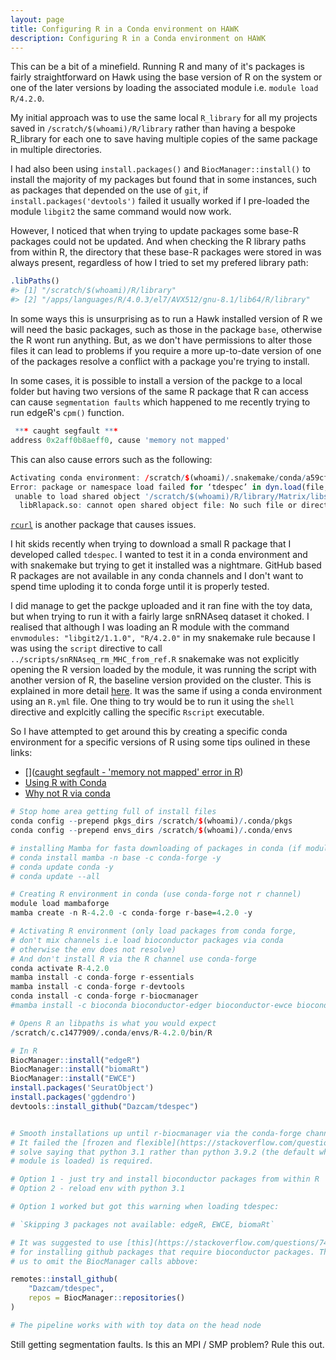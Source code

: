 ```yaml
---
layout: page
title: Configuring R in a Conda environment on HAWK
description: Configuring R in a Conda environment on HAWK
---
```


This can be a bit of a minefield. Running R and many of it's packages is 
fairly straightforward on Hawk using the base version of R on the system 
or one of the later versions by loading the associated module i.e.
`module load R/4.2.0`.  

My initial approach was to use the same local `R_library` for all my projects 
saved in `/scratch/$(whoami)/R/library` rather than having a bespoke 
R_library for each one to save having multiple copies of the same package 
in multiple directories. 

I had also been using `install.packages()` and `BiocManager::install()` to
install the majority of my packages but found that in some instances, such 
as packages that depended on the use of `git`, if `install.packages('devtools')`
failed it usually worked if I pre-loaded the module `libgit2` the same
command would now work. 

However, I noticed that when trying to update packages some base-R packages
could not be updated. And when checking the R library paths from within R,
the directory that these base-R packages were stored in was always present,
regardless of how I tried to set my prefered library path:


```R
.libPaths()
#> [1] "/scratch/$(whoami)/R/library"                             
#> [2] "/apps/languages/R/4.0.3/el7/AVX512/gnu-8.1/lib64/R/library"
```

In some ways this is unsurprising as to run a Hawk installed version of R
we will need the basic packages, such as those in the package `base`, otherwise
the R wont run anything. But, as we don't have permissions to alter those
files it can lead to problems if you require a more up-to-date version of 
one of the packages resolve a conflict with a package you're trying to install. 

In some cases, it is possible to install a version of the packge to a local folder
but having two versions of the same R package that R can access can cause 
`segmentation faults` which happened to me recently trying to run edgeR's 
`cpm()` function.

```R
 *** caught segfault ***
address 0x2aff0b8aeff0, cause 'memory not mapped'
```

This can also cause errors such as the following:

```R
Activating conda environment: /scratch/$(whoami)/.snakemake/conda/a59cf92d36da73a499009a8120ab8eef
Error: package or namespace load failed for ‘tdespec’ in dyn.load(file, DLLpath = DLLpath, ...):
 unable to load shared object '/scratch/$(whoami)/R/library/Matrix/libs/Matrix.so':
  libRlapack.so: cannot open shared object file: No such file or directory
```

[`rcurl`](https://github.com/jeroen/curl/issues/129#issuecomment-339730996) is another package that causes issues. 

I hit skids recently when trying to download a small R package that I developed 
called `tdespec`. I wanted to test it in a conda environment and with snakemake
but trying to get it installed was a nightmare. GitHub based R packages 
are not available in any conda channels and I don't want to spend time 
uploding it to conda forge until it is properly tested. 

I did manage to get the packge uploaded and it ran fine with the toy data,
but when trying to run it with a fairly large snRNAseq dataset it 
choked. I realised that although I was loading an R module with the command 
`envmodules: "libgit2/1.1.0", "R/4.2.0"` in my snakemake rule because I was
using the `script` directive to call `../scripts/snRNAseq_rm_MHC_from_ref.R`
snakemake was not explicitly opening the R version loaded by the module, it
was running the script with another version of R, the baseline version
provided on the cluster. This is explained in more detail [here](). It 
was the same if using a conda environment using an `R.yml` file. One 
thing to try would be to run it using the `shell` directive and explcitly 
calling the specific `Rscript` executable. 

So I have attempted to get around this by creating a specific conda
environment for a specific versions of R using some tips oulined in these 
links:

- []([caught segfault - 'memory not mapped' error in R](https://stackoverflow.com/questions/49190251/))
- [Using R with Conda](https://www.biostars.org/p/450316/)
- [Why not R via conda](https://community.rstudio.com/t/why-not-r-via-conda/9438/4)



```R
# Stop home area getting full of install files
conda config --prepend pkgs_dirs /scratch/$(whoami)/.conda/pkgs
conda config --prepend envs_dirs /scratch/$(whoami)/.conda/envs

# installing Mamba for fasta downloading of packages in conda (if module not available on system)
# conda install mamba -n base -c conda-forge -y
# conda update conda -y
# conda update --all

# Creating R environment in conda (use conda-forge not r channel)
module load mambaforge
mamba create -n R-4.2.0 -c conda-forge r-base=4.2.0 -y

# Activating R environment (only load packages from conda forge, 
# don't mix channels i.e load bioconductor packages via conda
# otherwise the env does not resolve)
# And don't install R via the R channel use conda-forge
conda activate R-4.2.0
mamba install -c conda-forge r-essentials
mamba install -c conda-forge r-devtools
conda install -c conda-forge r-biocmanager
#mamba install -c bioconda bioconductor-edger bioconductor-ewce bioconductor-biomart

# Opens R an libpaths is what you would expect
/scratch/c.c1477909/.conda/envs/R-4.2.0/bin/R

# In R
BiocManager::install("edgeR")
BiocManager::install("biomaRt")
BiocManager::install("EWCE")
install.packages('SeuratObject')
install.packages('ggdendro')
devtools::install_github("Dazcam/tdespec")


# Smooth installations up until r-biocmanager via the conda-forge channel.
# It failed the [frozen and flexible](https://stackoverflow.com/questions/67528012) 
# solve saying that python 3.1 rather than python 3.9.2 (the default when the mamaba
# module is loaded) is required. 

# Option 1 - just try and install bioconductor packages from within R
# Option 2 - reload env with python 3.1 

# Option 1 worked but got this warning when loading tdespec:

# `Skipping 3 packages not available: edgeR, EWCE, biomaRt`

# It was suggested to use [this](https://stackoverflow.com/questions/74224357) 
# for installing github packages that require bioconductor packages. This may allow
# us to omit the BiocManager calls abbove:

remotes::install_github(
    "Dazcam/tdespec",
    repos = BiocManager::repositories()
)

# The pipeline works with with toy data on the head node
```

Still getting segmentation faults. Is this an MPI / SMP problem? Rule
this out.

